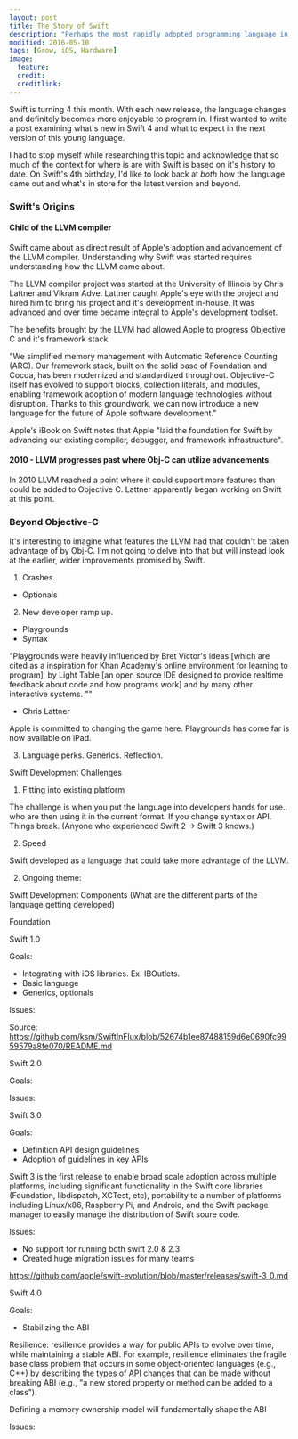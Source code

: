 ```yaml
---
layout: post
title: The Story of Swift
description: "Perhaps the most rapidly adopted programming language in history.. What's next?"
modified: 2016-05-10
tags: [Grow, iOS, Hardware]
image:
  feature:
  credit: 
  creditlink: 
---
```


Swift is turning 4 this month. With each new release, the language changes and definitely becomes more enjoyable to program in. I first wanted to write a post examining what's new in Swift 4 and what to expect in the next version of this young language.

I had to stop myself while researching this topic and acknowledge that so much of the context for where is are with Swift is based on it's history to date. On Swift's 4th birthday, I'd like to look back at _both_ how the language came out and what's in store for the latest version and beyond.

### Swift's Origins

#### Child of the LLVM compiler

Swift came about as direct result of Apple's adoption and advancement of the LLVM compiler. Understanding why Swift was started requires understanding how the LLVM came about.

The LLVM compiler project was started at the University of Illinois by Chris Lattner and Vikram Adve. Lattner caught Apple's eye with the project and hired him to bring his project and it's development in-house. It was advanced and over time became integral to Apple's development toolset. 

The benefits brought by the LLVM had allowed Apple to progress Objective C and it's framework stack.

"We simplified memory management with Automatic Reference Counting (ARC). Our framework stack, built on the solid base of Foundation and Cocoa, has been modernized and standardized throughout. Objective-C itself has evolved to support blocks, collection literals, and modules, enabling framework adoption of modern language technologies without disruption. Thanks to this groundwork, we can now introduce a new language for the future of Apple software development."

Apple's iBook on Swift notes that Apple "laid the foundation for Swift by advancing our existing compiler, debugger, and framework infrastructure".

#### 2010 - LLVM progresses past where Obj-C can utilize advancements.

In 2010 LLVM reached a point where it could support more features than could be added to Objective C. Lattner apparently began working on Swift at this point.

### Beyond Objective-C

It's interesting to imagine what features the LLVM had that couldn't be taken advantage of by Obj-C. I'm not going to delve into that but will instead look at the earlier, wider improvements promised by Swift.

1. Crashes.

- Optionals

2. New developer ramp up.

 - Playgrounds
 - Syntax

 "Playgrounds were heavily influenced by Bret Victor's ideas [which are cited as a inspiration for Khan Academy's online environment for learning to program], by Light Table [an open source IDE designed to provide realtime feedback about code and how programs work] and by many other interactive systems. ""

 - Chris Lattner

 Apple is committed to changing the game here. Playgrounds has come far is now available on iPad.

3. Language perks. Generics. Reflection.


Swift Development Challenges

1. Fitting into existing platform

The challenge is when you put the language into developers hands for use.. who are then using it in the current format. If you change syntax or API. Things break. (Anyone who experienced Swift 2 -> Swift 3 knows.)

2. Speed

Swift developed as a language that could take more advantage of the LLVM.

2. Ongoing theme: 



Swift Development Components
(What are the different parts of the language getting developed)

Foundation



Swift 1.0 

Goals: 
- Integrating with iOS libraries. Ex. IBOutlets.
- Basic language
- Generics, optionals

Issues:



Source: https://github.com/ksm/SwiftInFlux/blob/52674b1ee87488159d6e0690fc9959579a8fe070/README.md



Swift 2.0 

Goals:

Issues:




Swift 3.0 

Goals:
- Definition API design guidelines
- Adoption of guidelines in key APIs

Swift 3 is the first release to enable broad scale adoption across multiple platforms, including significant functionality in the Swift core libraries (Foundation, libdispatch, XCTest, etc), portability to a number of platforms including Linux/x86, Raspberry Pi, and Android, and the Swift package manager to easily manage the distribution of Swift soure code.

Issues:
- No support for running both swift 2.0 & 2.3
- Created huge migration issues for many teams

https://github.com/apple/swift-evolution/blob/master/releases/swift-3_0.md


Swift 4.0 

Goals:
- Stabilizing the ABI

Resilience: resilience provides a way for public APIs to evolve over time, while maintaining a stable ABI. For example, resilience eliminates the fragile base class problem that occurs in some object-oriented languages (e.g., C++) by describing the types of API changes that can be made without breaking ABI (e.g., "a new stored property or method can be added to a class").

Defining a memory ownership model will fundamentally shape the ABI

Issues: